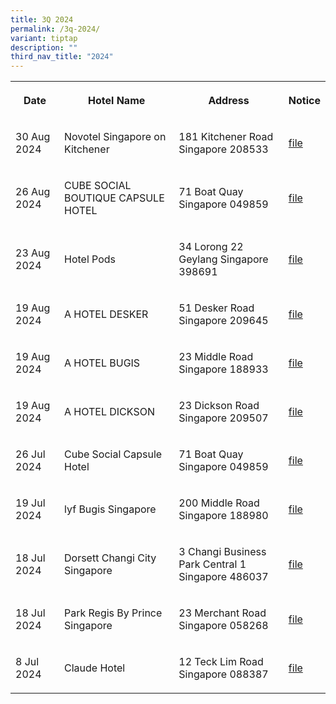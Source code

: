 ```yaml
---
title: 3Q 2024
permalink: /3q-2024/
variant: tiptap
description: ""
third_nav_title: "2024"
---
```

<table style="minWidth: 100px">
<colgroup>
<col>
<col>
<col>
<col>
</colgroup>
<tbody>
<tr>
<th rowspan="1" colspan="1">
<p>Date</p>
</th>
<th rowspan="1" colspan="1">
<p>Hotel Name</p>
</th>
<th rowspan="1" colspan="1">
<p>Address</p>
</th>
<th rowspan="1" colspan="1">
<p>Notice</p>
</th>
</tr>
<tr>
<td rowspan="1" colspan="1">
<p>30 Aug 2024</p>
</td>
<td rowspan="1" colspan="1">
<p>Novotel Singapore on Kitchener</p>
</td>
<td rowspan="1" colspan="1">
<p>181 Kitchener Road Singapore 208533</p>
</td>
<td rowspan="1" colspan="1">
<p><a href="/files/Novotel_Singapore_on_Kitchener_2024.pdf" rel="noopener nofollow" target="_blank">file</a>
</p>
</td>
</tr>
<tr>
<td rowspan="1" colspan="1">
<p>26 Aug 2024</p>
</td>
<td rowspan="1" colspan="1">
<p>CUBE SOCIAL BOUTIQUE CAPSULE HOTEL</p>
</td>
<td rowspan="1" colspan="1">
<p>71 Boat Quay Singapore 049859</p>
</td>
<td rowspan="1" colspan="1">
<p><a href="/files/CUBE_SOCIAL_BOUTIQUE_CAPSULE_HOTEL.pdf" rel="noopener noreferrer nofollow" target="_blank">file</a>
</p>
</td>
</tr>
<tr>
<td rowspan="1" colspan="1">
<p>23 Aug 2024</p>
</td>
<td rowspan="1" colspan="1">
<p>Hotel Pods</p>
</td>
<td rowspan="1" colspan="1">
<p>34 Lorong 22 Geylang Singapore 398691</p>
</td>
<td rowspan="1" colspan="1">
<p><a href="/files/Hotel_Pods.pdf" rel="noopener noreferrer nofollow" target="_blank"><u>file</u></a>
</p>
</td>
</tr>
<tr>
<td rowspan="1" colspan="1">
<p>19 Aug 2024</p>
</td>
<td rowspan="1" colspan="1">
<p>A HOTEL DESKER</p>
</td>
<td rowspan="1" colspan="1">
<p>51 Desker Road Singapore 209645</p>
</td>
<td rowspan="1" colspan="1">
<p><a href="/files/a_hotel_desker.pdf" rel="noopener noreferrer nofollow" target="_blank">file</a>
</p>
</td>
</tr>
<tr>
<td rowspan="1" colspan="1">
<p>19 Aug 2024</p>
</td>
<td rowspan="1" colspan="1">
<p>A HOTEL BUGIS</p>
</td>
<td rowspan="1" colspan="1">
<p>23 Middle Road Singapore 188933</p>
</td>
<td rowspan="1" colspan="1">
<p><a href="/files/a_hotel_bugis.pdf" rel="noopener noreferrer nofollow" target="_blank">file</a>
</p>
</td>
</tr>
<tr>
<td rowspan="1" colspan="1">
<p>19 Aug 2024</p>
</td>
<td rowspan="1" colspan="1">
<p>A HOTEL DICKSON</p>
</td>
<td rowspan="1" colspan="1">
<p>23 Dickson Road Singapore 209507</p>
</td>
<td rowspan="1" colspan="1">
<p><a href="/files/a_hotel_dickson_v2.pdf" rel="noopener noreferrer nofollow" target="_blank">file</a>
</p>
</td>
</tr>
<tr>
<td rowspan="1" colspan="1">
<p>26 Jul 2024</p>
</td>
<td rowspan="1" colspan="1">
<p>Cube Social Capsule Hotel</p>
</td>
<td rowspan="1" colspan="1">
<p>71 Boat Quay Singapore 049859</p>
</td>
<td rowspan="1" colspan="1">
<p><a href="/files/cube_social_capsule_hotel.pdf" rel="noopener noreferrer nofollow" target="_blank"><u>file</u></a>
</p>
</td>
</tr>
<tr>
<td rowspan="1" colspan="1">
<p>19 Jul 2024</p>
</td>
<td rowspan="1" colspan="1">
<p>lyf Bugis Singapore</p>
</td>
<td rowspan="1" colspan="1">
<p>200 Middle Road Singapore 188980</p>
</td>
<td rowspan="1" colspan="1">
<p><a href="/files/lyf_Bugis_Singapore.pdf" rel="noopener noreferrer nofollow" target="_blank">file</a>
</p>
</td>
</tr>
<tr>
<td rowspan="1" colspan="1">
<p>18 Jul 2024</p>
</td>
<td rowspan="1" colspan="1">
<p>Dorsett Changi City Singapore</p>
</td>
<td rowspan="1" colspan="1">
<p>3 Changi Business Park Central 1
<br>Singapore 486037</p>
</td>
<td rowspan="1" colspan="1">
<p><a href="/files/Dorsett_Changi_City_Singapore.pdf" rel="noopener noreferrer nofollow" target="_blank">file</a>
</p>
</td>
</tr>
<tr>
<td rowspan="1" colspan="1">
<p>18 Jul 2024</p>
</td>
<td rowspan="1" colspan="1">
<p>Park Regis By Prince Singapore</p>
</td>
<td rowspan="1" colspan="1">
<p>23 Merchant Road Singapore 058268</p>
</td>
<td rowspan="1" colspan="1">
<p><a href="/files/Park_Regis_By_Prince_Singapore.pdf" rel="noopener noreferrer nofollow" target="_blank">file</a>
</p>
</td>
</tr>
<tr>
<td rowspan="1" colspan="1">
<p>8 Jul 2024</p>
</td>
<td rowspan="1" colspan="1">
<p>Claude Hotel</p>
</td>
<td rowspan="1" colspan="1">
<p>12 Teck Lim Road Singapore 088387</p>
</td>
<td rowspan="1" colspan="1">
<p><a href="/files/Claude_Hotel.pdf" rel="noopener noreferrer nofollow" target="_blank">file</a>
</p>
</td>
</tr>
</tbody>
</table>
<p></p>